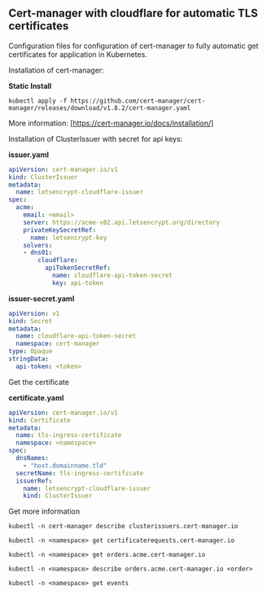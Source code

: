 ## Cert-manager with cloudflare for automatic TLS certificates

Configuration files for configuration of cert-manager to fully automatic get certificates for application in Kubernetes.

Installation of cert-manager:

**Static Install**
```
kubectl apply -f https://github.com/cert-manager/cert-manager/releases/download/v1.8.2/cert-manager.yaml
```

More information: [https://cert-manager.io/docs/installation/]

Installation of ClusterIssuer with secret for api keys:

**issuer.yaml**
```yaml
apiVersion: cert-manager.io/v1
kind: ClusterIssuer
metadata:
  name: letsencrypt-cloudflare-issuer
spec:
  acme:
    email: <email>
    server: https://acme-v02.api.letsencrypt.org/directory
    privateKeySecretRef:
      name: letsencrypt-key
    solvers:
    - dns01:
        cloudflare:
          apiTokenSecretRef:
            name: cloudflare-api-token-secret
            key: api-token           
```

**issuer-secret.yaml**
```yaml
apiVersion: v1
kind: Secret
metadata:
  name: cloudflare-api-token-secret
  namespace: cert-manager 
type: Opaque
stringData:
  api-token: <token>
```

Get the certificate

**certificate.yaml**
```yaml
apiVersion: cert-manager.io/v1
kind: Certificate
metadata:
  name: tls-ingress-certificate
  namespace: <namespace>
spec:
  dnsNames:
    - "host.domainname.tld"
  secretName: tls-ingress-certificate
  issuerRef:
    name: letsencrypt-cloudflare-issuer
    kind: ClusterIssuer
```

Get more information

```shell
kubectl -n cert-manager describe clusterissuers.cert-manager.io

kubectl -n <namespace> get certificaterequests.cert-manager.io

kubectl -n <namespace> get orders.acme.cert-manager.io

kubectl -n <namespace> describe orders.acme.cert-manager.io <order>

kubectl -n <namespace> get events
```